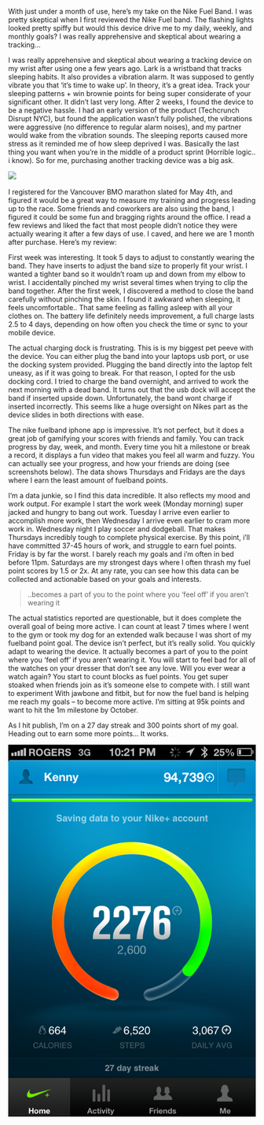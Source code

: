 With just under a month of use, here’s my take on the Nike Fuel Band. I was pretty skeptical when I first reviewed the Nike Fuel band. The flashing lights looked pretty spiffy but would this device drive me to my daily, weekly, and monthly goals? I was really apprehensive and skeptical about wearing a tracking…

<!-- more -->

I was really apprehensive and skeptical about wearing a tracking device on my wrist after using one a few years ago. Lark is a wristband that tracks sleeping habits. It also provides a vibration alarm. It was supposed to gently vibrate you that ‘it’s time to wake up’. In theory, it’s a great idea. Track your sleeping patterns + win brownie points for being super considerate of your significant other. It didn’t last very long. After 2 weeks, I found the device to be a negative hassle. I had an early version of the product (Techcrunch Disrupt NYC), but found the application wasn’t fully polished, the vibrations were aggressive (no difference to regular alarm noises), and my partner would wake from the vibration sounds. The sleeping reports caused more stress as it reminded me of how sleep deprived I was. Basically the last thing you want when you’re in the middle of a product sprint (Horrible logic.. i know). So for me, purchasing another tracking device was a big ask.

![](http://images.freshnessmag.com/wp-content/uploads//2012/01/nike-plus-fuel-band-03.jpg)

I registered for the Vancouver BMO marathon slated for May 4th, and figured it would be a great way to measure my training and progress leading up to the race. Some friends and coworkers are also using the band, I figured it could be some fun and bragging rights around the office. I read a few reviews and liked the fact that most people didn’t notice they were actually wearing it after a few days of use. I caved, and here we are 1 month after purchase. Here’s my review:

First week was interesting. It took 5 days to adjust to constantly wearing the band. They have inserts to adjust the band size to properly fit your wrist. I wanted a tighter band so it wouldn’t roam up and down from my elbow to wrist. I accidentally pinched my wrist several times when trying to clip the band together. After the first week, I discovered a method to close the band carefully without pinching the skin. I found it awkward when sleeping, it feels uncomfortable.. That same feeling as falling asleep with all your clothes on. The battery life definitely needs improvement, a full charge lasts 2.5 to 4 days, depending on how often you check the time or sync to your mobile device.

The actual charging dock is frustrating. This is is my biggest pet peeve with the device. You can either plug the band into your laptops usb port, or use the docking system provided. Plugging the band directly into the laptop felt uneasy, as if it was going to break. For that reason, I opted for the usb docking cord. I tried to charge the band overnight, and arrived to work the next morning with a dead band. It turns out that the usb dock will accept the band if inserted upside down. Unfortunately, the band wont charge if inserted incorrectly. This seems like a huge oversight on Nikes part as the device slides in both directions with ease.

The nike fuelband iphone app is impressive. It’s not perfect, but it does a great job of gamifying your scores with friends and family. You can track progress by day, week, and month. Every time you hit a milestone or break a record, it displays a fun video that makes you feel all warm and fuzzy. You can actually see your progress, and how your friends are doing (see screenshots below). The data shows Thursdays and Fridays are the days where I earn the least amount of fuelband points.

I’m a data junkie, so I find this data incredible. It also reflects my mood and work output. For example I start the work week (Monday morning) super jacked and hungry to bang out work. Tuesday I arrive even earlier to accomplish more work, then Wednesday I arrive even earlier to cram more work in. Wednesday night I play soccer and dodgeball. That makes Thursdays incredibly tough to complete physical exercise. By this point, i’ll have committed 37-45 hours of work, and struggle to earn fuel points. Friday is by far the worst. I barely reach my goals and i’m often in bed before 11pm. Saturdays are my strongest days where I often thrash my fuel point scores by 1.5 or 2x. At any rate, you can see how this data can be collected and actionable based on your goals and interests.

> ..becomes a part of you to the point where you ‘feel off’ if you aren’t wearing it

The actual statistics reported are questionable, but it does complete the overall goal of being more active. I can count at least 7 times where I went to the gym or took my dog for an extended walk because I was short of my fuelband point goal. The device isn’t perfect, but it’s really solid. You quickly adapt to wearing the device. It actually becomes a part of you to the point where you ‘feel off’ if you aren’t wearing it. You will start to feel bad for all of the watches on your dresser that don’t see any love. Will you ever wear a watch again? You start to count blocks as fuel points. You get super stoaked when friends join as it’s someone else to compete with. I still want to experiment With jawbone and fitbit, but for now the fuel band is helping me reach my goals – to become more active. I’m sitting at 95k points and want to hit the 1m milestone by October.

As I hit publish, I’m on a 27 day streak and 300 points short of my goal. Heading out to earn some more points… It works.

![](/assets/img/nikefuelband-300goal.png)

